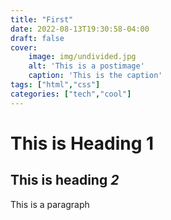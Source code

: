 ```yaml
---
title: "First"
date: 2022-08-13T19:30:58-04:00
draft: false
cover:
    image: img/undivided.jpg
    alt: 'This is a postimage'
    caption: 'This is the caption'
tags: ["html","css"]
categories: ["tech","cool"]
---
```


# This is Heading 1
## This is heading *2*

This is a paragraph

